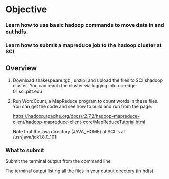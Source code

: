 # Objective

### Learn how to use basic hadoop commands to move data in and out hdfs.

### Learn how to submit a mapreduce job to the hadoop cluster at SCI

## Overview

1. Download  shakespeare.tgz , unzip, and upload the files to SCI'shadoop cluster. You can reach the cluster via logging into ric-edge-01.sci.pitt.edu
2. Run WordCount, a MapReduce program to count words in these files. You can get the code and see how to build and run from the page:
    
    https://hadoop.apache.org/docs/r2.7.2/hadoop-mapreduce-client/hadoop-mapreduce-client-core/MapReduceTutorial.html

    Note that the java directory (JAVA_HOME) at SCI is at /usr/java/jdk1.8.0_101

### What to submit

Submit the terminal output from the command line

The terminal output listing all the files in your output directory (in hdfs) 
